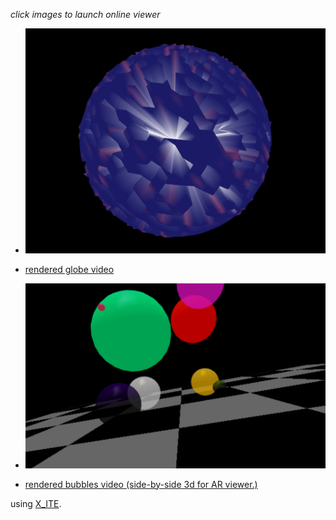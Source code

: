 *click images to launch online viewer*

* [![globe](art.jpg)](../../advancedViewer.html?model=./2002/decorations/art.x3d)

* [rendered globe video](https://youtu.be/SmrAfycNDos)

* [![bubbles](bubbles.png)](../../advancedViewer.html?model=./2002/decorations/bubbles.wrl)

* [rendered bubbles video (side-by-side 3d for AR viewer.)](https://youtu.be/wgNiOMX7mJg)

using [X_ITE](http://create3000.de/x_ite).
